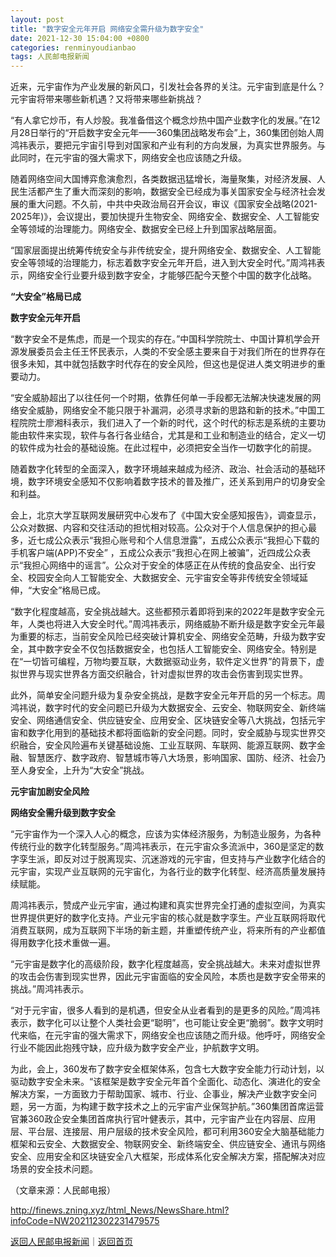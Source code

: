 ```yaml
---
layout: post
title: "数字安全元年开启 网络安全需升级为数字安全"
date: 2021-12-30 15:04:00 +0800
categories: renminyoudianbao
tags: 人民邮电报新闻
---
```

<p>近来，元宇宙作为产业发展的新风口，引发社会各界的关注。元宇宙到底是什么？元宇宙将带来哪些新机遇？又将带来哪些新挑战？</p>
 <p>“有人拿它炒币，有人炒股。我准备借这个概念炒热中国产业数字化的发展。”在12月28日举行的“开启数字安全元年——360集团战略发布会”上，360集团创始人周鸿祎表示，要把元宇宙引导到对国家和产业有利的方向发展，为真实世界服务。与此同时，在元宇宙的强大需求下，网络安全也应该随之升级。</p>
 <p>随着网络空间大国博弈愈演愈烈，各类数据迅猛增长，海量聚集，对经济发展、人民生活都产生了重大而深刻的影响，数据安全已经成为事关国家安全与经济社会发展的重大问题。不久前，中共中央政治局召开会议，审议《国家安全战略(2021-2025年)》，会议提出，要加快提升生物安全、网络安全、数据安全、人工智能安全等领域的治理能力。网络安全、数据安全已经上升到国家战略层面。</p>
 <p>“国家层面提出统筹传统安全与非传统安全，提升网络安全、数据安全、人工智能安全等领域的治理能力，标志着数字安全元年开启，进入到大安全时代。”周鸿祎表示，网络安全行业要升级到数字安全，才能够匹配今天整个中国的数字化战略。</p>
 <p><strong>“大安全”格局已成</strong></p>
 <p><strong>数字安全元年开启</strong></p>
 <p>“数字安全不是焦虑，而是一个现实的存在。”中国科学院院士、中国计算机学会开源发展委员会主任王怀民表示，人类的不安全感主要来自于对我们所在的世界存在很多未知，其中就包括数字时代存在的安全风险，但这也是促进人类文明进步的重要动力。</p>
 <p>“安全威胁超出了以往任何一个时期，依靠任何单一手段都无法解决快速发展的网络安全威胁，网络安全不能只限于补漏洞，必须寻求新的思路和新的技术。”中国工程院院士廖湘科表示，我们进入了一个新的时代，这个时代的标志是系统的主要功能由软件来实现，软件与各行各业结合，尤其是和工业和制造业的结合，定义一切的软件成为社会的基础设施。在此过程中，必须把安全当作一切数字化的前提。</p>
 <p>随着数字化转型的全面深入，数字环境越来越成为经济、政治、社会活动的基础环境，数字环境安全感知不仅影响着数字技术的普及推广，还关系到用户的切身安全和利益。</p>
 <p>会上，北京大学互联网发展研究中心发布了《中国大安全感知报告》，调查显示，公众对数据、内容和交往活动的担忧相对较高。公众对于个人信息保护的担心最多，近七成公众表示“我担心账号和个人信息泄露”，五成公众表示“我担心下载的手机客户端(APP)不安全” ，五成公众表示“我担心在网上被骗”，近四成公众表示“我担心网络中的谣言”。公众对于安全的体感正在从传统的食品安全、出行安全、校园安全向人工智能安全、大数据安全、元宇宙安全等非传统安全领域延伸，“大安全”格局已成。</p>
 <p>“数字化程度越高，安全挑战越大。这些都预示着即将到来的2022年是数字安全元年，人类也将进入大安全时代。”周鸿祎表示，网络威胁不断升级是数字安全元年最为重要的标志，当前安全风险已经突破计算机安全、网络安全范畴，升级为数字安全，其中数字安全不仅包括数据安全，也包括人工智能安全、网络安全。特别是在“一切皆可编程，万物均要互联，大数据驱动业务，软件定义世界”的背景下，虚拟世界与现实世界各方面交织融合，针对虚拟世界的攻击会伤害到现实世界。</p>
 <p>此外，简单安全问题升级为复杂安全挑战，是数字安全元年开启的另一个标志。周鸿祎说，数字时代的安全问题已升级为大数据安全、云安全、物联网安全、新终端安全、网络通信安全、供应链安全、应用安全、区块链安全等八大挑战，包括元宇宙和数字化用到的基础技术都将面临新的安全问题。同时，安全威胁与现实世界交织融合，安全风险遍布关键基础设施、工业互联网、车联网、能源互联网、数字金融、智慧医疗、数字政府、智慧城市等八大场景，影响国家、国防、经济、社会乃至人身安全，上升为“大安全”挑战。</p>
 <p><strong>元宇宙加剧安全风险</strong></p>
 <p><strong>网络安全需升级到数字安全</strong></p>
 <p>“元宇宙作为一个深入人心的概念，应该为实体经济服务，为制造业服务，为各种传统行业的数字化转型服务。”周鸿祎表示，在元宇宙众多流派中，360是坚定的数字孪生派，即反对过于脱离现实、沉迷游戏的元宇宙，但支持与产业数字化结合的元宇宙，实现产业互联网的元宇宙化，为各行业的数字化转型、经济高质量发展持续赋能。</p>
 <p>周鸿祎表示，赞成产业元宇宙，通过构建和真实世界完全打通的虚拟空间，为真实世界提供更好的数字化支持。产业元宇宙的核心就是数字孪生。产业互联网将取代消费互联网，成为互联网下半场的新主题，并重塑传统产业，将来所有的产业都值得用数字化技术重做一遍。</p>
 <p>“元宇宙是数字化的高级阶段，数字化程度越高，安全挑战越大。未来对虚拟世界的攻击会伤害到现实世界，因此元宇宙面临的安全风险，本质也是数字安全带来的挑战。”周鸿祎表示。</p>
 <p>“对于元宇宙，很多人看到的是机遇，但安全从业者看到的是更多的风险。”周鸿祎表示，数字化可以让整个人类社会更“聪明”，也可能让安全更“脆弱”。数字文明时代来临，在元宇宙的强大需求下，网络安全也应该随之而升级。他呼吁，网络安全行业不能因此抱残守缺，应升级为数字安全产业，护航数字文明。</p>
 <p>为此，会上，360发布了数字安全框架体系，包含七大数字安全能力行动计划，以驱动数字安全未来。“该框架是数字安全元年首个全面化、动态化、演进化的安全解决方案，一方面致力于帮助国家、城市、行业、企事业，解决产业数字安全问题，另一方面，为构建于数字技术之上的元宇宙产业保驾护航。”360集团首席运营官兼360政企安全集团首席执行官叶健表示，其中，元宇宙产业在内容层、应用层、平台层、连接层、用户层级的技术安全风险，都可利用360安全大脑基础能力框架和云安全、大数据安全、物联网安全、新终端安全、供应链安全、通讯与网络安全、应用安全和区块链安全八大框架，形成体系化安全解决方案，搭配解决对应场景的安全技术问题。</p><p class="em_media">（文章来源：人民邮电报）</p>

<http://finews.zning.xyz/html_News/NewsShare.html?infoCode=NW202112302231479575>

[返回人民邮电报新闻](//finews.withounder.com/category/renminyoudianbao.html)｜[返回首页](//finews.withounder.com/)